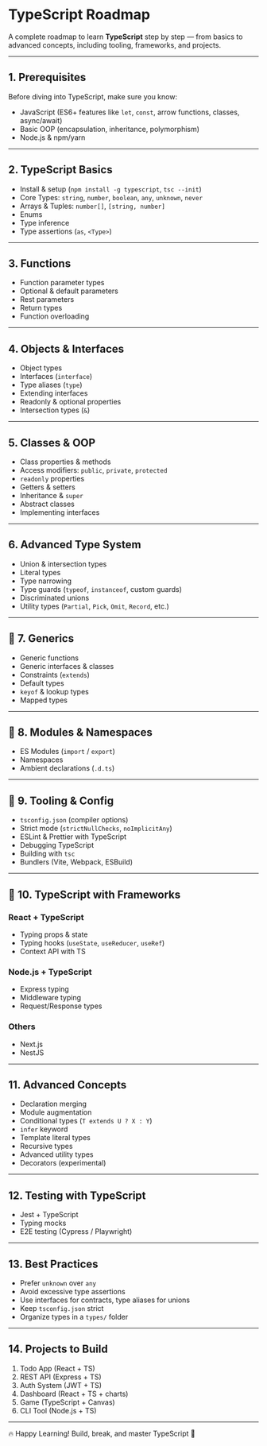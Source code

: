 # TypeScript Roadmap

A complete roadmap to learn **TypeScript** step by step — from basics to advanced concepts, including tooling, frameworks, and projects.

---

## 1. Prerequisites
Before diving into TypeScript, make sure you know:
- JavaScript (ES6+ features like `let`, `const`, arrow functions, classes, async/await)
- Basic OOP (encapsulation, inheritance, polymorphism)
- Node.js & npm/yarn

---

## 2. TypeScript Basics
- Install & setup (`npm install -g typescript`, `tsc --init`)
- Core Types: `string`, `number`, `boolean`, `any`, `unknown`, `never`
- Arrays & Tuples: `number[]`, `[string, number]`
- Enums
- Type inference
- Type assertions (`as`, `<Type>`)

---

## 3. Functions
- Function parameter types
- Optional & default parameters
- Rest parameters
- Return types
- Function overloading

---

## 4. Objects & Interfaces
- Object types
- Interfaces (`interface`)
- Type aliases (`type`)
- Extending interfaces
- Readonly & optional properties
- Intersection types (`&`)

---

## 5. Classes & OOP
- Class properties & methods
- Access modifiers: `public`, `private`, `protected`
- `readonly` properties
- Getters & setters
- Inheritance & `super`
- Abstract classes
- Implementing interfaces

---

## 6. Advanced Type System
- Union & intersection types
- Literal types
- Type narrowing
- Type guards (`typeof`, `instanceof`, custom guards)
- Discriminated unions
- Utility types (`Partial`, `Pick`, `Omit`, `Record`, etc.)

---

## 📌 7. Generics
- Generic functions
- Generic interfaces & classes
- Constraints (`extends`)
- Default types
- `keyof` & lookup types
- Mapped types

---

## 📌 8. Modules & Namespaces
- ES Modules (`import` / `export`)
- Namespaces
- Ambient declarations (`.d.ts`)

---

## 📌 9. Tooling & Config
- `tsconfig.json` (compiler options)
- Strict mode (`strictNullChecks`, `noImplicitAny`)
- ESLint & Prettier with TypeScript
- Debugging TypeScript
- Building with `tsc`
- Bundlers (Vite, Webpack, ESBuild)

---

## 📌 10. TypeScript with Frameworks
### React + TypeScript
- Typing props & state
- Typing hooks (`useState`, `useReducer`, `useRef`)
- Context API with TS

### Node.js + TypeScript
- Express typing
- Middleware typing
- Request/Response types

### Others
- Next.js
- NestJS

---

## 11. Advanced Concepts
- Declaration merging
- Module augmentation
- Conditional types (`T extends U ? X : Y`)
- `infer` keyword
- Template literal types
- Recursive types
- Advanced utility types
- Decorators (experimental)

---

## 12. Testing with TypeScript
- Jest + TypeScript
- Typing mocks
- E2E testing (Cypress / Playwright)

---

## 13. Best Practices
- Prefer `unknown` over `any`
- Avoid excessive type assertions
- Use interfaces for contracts, type aliases for unions
- Keep `tsconfig.json` strict
- Organize types in a `types/` folder

---

## 14. Projects to Build
1. Todo App (React + TS)  
2. REST API (Express + TS)  
3. Auth System (JWT + TS)  
4. Dashboard (React + TS + charts)  
5. Game (TypeScript + Canvas)  
6. CLI Tool (Node.js + TS)  

---

🔥 Happy Learning! Build, break, and master TypeScript 🚀
